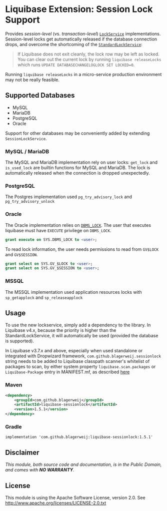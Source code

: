 # Liquibase Extension: Session Lock Support

Provides _session-level_ (vs. _transaction-level_)
[`LockService`](http://www.liquibase.org/javadoc/liquibase/lockservice/LockService.html)
implementations.  Session-level locks get automatically released if the database
connection drops, and overcome the shortcoming of the
[`StandardLockService`](https://docs.liquibase.com/concepts/basic/databasechangeloglock-table.html):

>   If Liquibase does not exit cleanly, the lock row may be left as locked.
>   You can clear out the current lock by running `liquibase releaseLocks`
>   which runs `UPDATE DATABASECHANGELOGLOCK SET LOCKED=0`.

Running `liquibase releaseLocks` in a micro-service production environment
may not be really feasible.

## Supported Databases

-   MySQL
-   MariaDB
-   PostgreSQL
-   Oracle

Support for other databases may be conveniently added by extending `SessionLockService`.

### MySQL / MariaDB

The MySQL and MariaDB implementation rely on user locks: `get_lock` and `is_used_lock` are builtin functions for MySQL and MariaDB. The lock is automatically released when the connection is dropped unexpectedly.

### PostgreSQL

The Postgres implementation used `pg_try_advisory_lock` and `pg_try_advisory_unlock`

### Oracle

The Oracle implementation relies on [`DBMS_LOCK`](https://docs.oracle.com/en/database/oracle/oracle-database/19/arpls/DBMS_LOCK.html).
The user that executes liquibase must have `EXECUTE` privilege on `DBMS_LOCK`.
```sql
grant execute on SYS.DBMS_LOCK to <user>;
```

To read lock information, the user needs permissions to read from `GV$LOCK` and `GV$SESSION`.
```sql
grant select on SYS.GV_$LOCK to <user>;
grant select on SYS.GV_$SESSION to <user>;
```

### MSSQL

The MSSQL implementation used application resources locks with `sp_getapplock` and `sp_releaseapplock`

## Usage
To use the new lockservice, simply add a dependency to the library. 
In Liquibase v4.x, because the priority is higher than the StandardLockService, it will automatically be used (provided the database is supported).

In Liquibase v3.7.x and above, especially when used standalone or integrated with Dropwizard framework, `com.github.blagerweij.sessionlock` string needs to be added to Liquibase classpath scanner's whitelist of packages to scan, by either system property `liquibase.scan.packages` or `Liquibase-Package` entry in MANIFEST.mf, as described [here](https://github.com/liquibase/liquibase/blob/46fc9ce9ba08806d9ad943983cc99f4f9160aeb7/liquibase-core/src/main/java/liquibase/servicelocator/ServiceLocator.java#L106) 

### Maven
```xml
<dependency>
    <groupId>com.github.blagerweij</groupId>
    <artifactId>liquibase-sessionlock</artifactId>
    <version>1.5.1</version>
</dependency>
```
### Gradle
`implementation 'com.github.blagerweij:liquibase-sessionlock:1.5.1'`

## Disclaimer

_This module, both source code and documentation, is in the Public Domain, and comes with **NO WARRANTY**._

## License
This module is using the Apache Software License, version 2.0. See http://www.apache.org/licenses/LICENSE-2.0.txt
